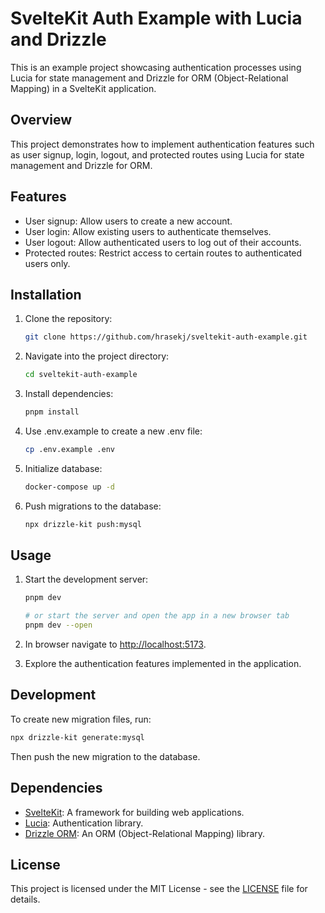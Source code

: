 # SvelteKit Auth Example with Lucia and Drizzle

This is an example project showcasing authentication processes using Lucia for state management and Drizzle for ORM (Object-Relational Mapping) in a SvelteKit application.

## Overview

This project demonstrates how to implement authentication features such as user signup, login, logout, and protected routes using Lucia for state management and Drizzle for ORM.

## Features

- User signup: Allow users to create a new account.
- User login: Allow existing users to authenticate themselves.
- User logout: Allow authenticated users to log out of their accounts.
- Protected routes: Restrict access to certain routes to authenticated users only.

## Installation

1. Clone the repository:

   ```bash
   git clone https://github.com/hrasekj/sveltekit-auth-example.git
   ```

2. Navigate into the project directory:

   ```bash
   cd sveltekit-auth-example
   ```

3. Install dependencies:

   ```bash
   pnpm install
   ```

4. Use .env.example to create a new .env file:

   ```bash
   cp .env.example .env
   ```

5. Initialize database:

   ```bash
   docker-compose up -d
   ```

6. Push migrations to the database:

   ```bash
   npx drizzle-kit push:mysql
   ```

## Usage

1. Start the development server:

   ```bash
   pnpm dev

   # or start the server and open the app in a new browser tab
   pnpm dev --open
   ```

2. In browser navigate to [http://localhost:5173](http://localhost:5173).

3. Explore the authentication features implemented in the application.

## Development

To create new migration files, run:

```bash
npx drizzle-kit generate:mysql
```

Then push the new migration to the database.

## Dependencies

- [SvelteKit](https://github.com/sveltejs/kit): A framework for building web applications.
- [Lucia](https://github.com/lucia-auth/lucia): Authentication library.
- [Drizzle ORM](https://github.com/drizzle-team/drizzle-orm): An ORM (Object-Relational Mapping) library.

## License

This project is licensed under the MIT License - see the [LICENSE](LICENSE) file for details.
